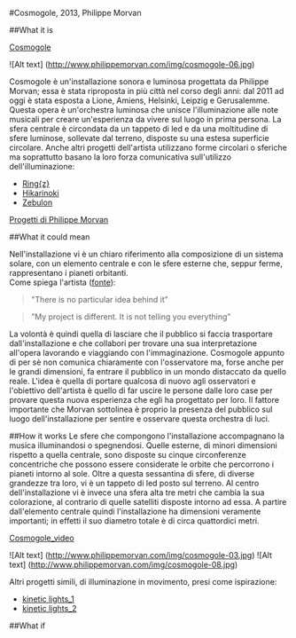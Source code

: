 #Cosmogole, 2013, Philippe Morvan

##What it is

[Cosmogole](http://www.philippemorvan.com/cosmogole.html)

![Alt text] (http://www.philippemorvan.com/img/cosmogole-06.jpg)

Cosmogole è un'installazione sonora e luminosa progettata da Philippe Morvan; essa è stata riproposta in più città nel corso degli anni: dal 2011 ad oggi è stata esposta a Lione, Amiens, Helsinki, Leipzig e Gerusalemme. Questa opera è un'orchestra luminosa che unisce l'illuminazione alle note musicali per creare un'esperienza da vivere sul luogo in prima persona. La sfera centrale è circondata da un tappeto di led e da una moltitudine di sfere luminose, sollevate dal terreno, disposte su una estesa superficie circolare. Anche altri progetti dell'artista utilizzano forme circolari o sferiche ma soprattutto basano la loro forza comunicativa sull'utilizzo dell'illuminazione:

* [Ring{z}](http://www.philippemorvan.com/ring_z.html)
* [Hikarinoki](http://www.philippemorvan.com/hikarinoki.html)
* [Zebulon](http://www.philippemorvan.com/Zebulon.html)

[Progetti di Philippe Morvan](https://vimeo.com/113000952)

##What it could mean

Nell'installazione vi è un chiaro riferimento alla composizione di un sistema solare, con un elemento centrale e con le sfere esterne che, seppur ferme, rappresentano i pianeti orbitanti.  
Come spiega l'artista ([fonte](http://www.staroriga.lv/013/en/english-philippe-morvan-my-project-is-not-telling-you-everything/)):
 > "There is no particular idea behind it"
 
 > ”My project is different. It is not telling you everything”
 
La volontà è quindi quella di lasciare che il pubblico si faccia trasportare dall'installazione e che collabori per trovare una sua interpretazione all'opera lavorando e viaggiando con l'immaginazione. Cosmogole appunto di per sè non comunica chiaramente con l'osservatore ma, forse anche per le grandi dimensioni, fa entrare il pubblico in un mondo distaccato da quello reale.
L'idea è quella di portare qualcosa di nuovo agli osservatori e l'obiettivo dell'artista è quello di far uscire le persone dalle loro case per provare questa nuova esperienza che egli ha progettato per loro. Il fattore importante che Morvan sottolinea è proprio la presenza del pubblico sul luogo dell'installazione per sentire e osservare questa orchestra di luci. 

##How it works
Le sfere che compongono l'installazione accompagnano la musica illuminandosi o spegnendosi. Quelle esterne, di minori dimensioni rispetto a quella centrale, sono disposte su cinque circonferenze concentriche che possono essere considerate le orbite che percorrono i pianeti intorno al sole. Oltre a questa sessantina di sfere, di diverse grandezze tra loro, vi è un tappeto di led posto sul terreno. Al centro dell'installazione vi è invece una sfera alta tre metri che cambia la sua colorazione, al contrario di quelle satelliti disposte intorno ad essa. A partire dall'elemento centrale quindi l'installazione ha dimensioni veramente importanti; in effetti il suo diametro totale è di circa quattordici metri. 

[Cosmogole_video](https://vimeo.com/78148404)

![Alt text] (http://www.philippemorvan.com/img/cosmogole-03.jpg)
![Alt text] (http://www.philippemorvan.com/img/cosmogole-08.jpg)

Altri progetti simili, di illuminazione in movimento, presi come ispirazione:
* [kinetic lights_1](https://www.youtube.com/watch?v=uyvGrNDeO3o)
* [kinetic lights_2](https://vimeo.com/74538932)

##What if
